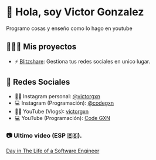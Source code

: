# 👋 Hola, soy Victor Gonzalez
Programo cosas y enseño como lo hago en youtube 

## 👷🏻‍♂️ Mis proyectos
- ⚡ [Blitzshare](https://www.blitz-share.com/): Gestiona tus redes sociales en unico lugar.

## 📢 Redes Sociales
- 🧑🏻 Instagram personal: [@victorgxn](https://www.instagram.com/victorgxn)
- 💻 Instagram (Programación): [@codegxn](https://www.instagram.com/code.gxn)
- 🧑🏻 YouTube (Vlogs): [victorgxn](https://www.youtube.com/@victorgxn)
- 💻 YouTube (Programación): [Code GXN](https://www.youtube.com/@codegxn)
  
### 📷 Ultimo video (ESP 🇪🇸).
[Day in The Life of a Software Engineer](https://youtu.be/I23DFEl_RZo)




